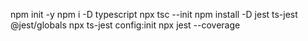 npm init -y
npm i -D typescript
npx tsc --init
npm install -D jest ts-jest @jest/globals
npx ts-jest config:init
npx jest --coverage